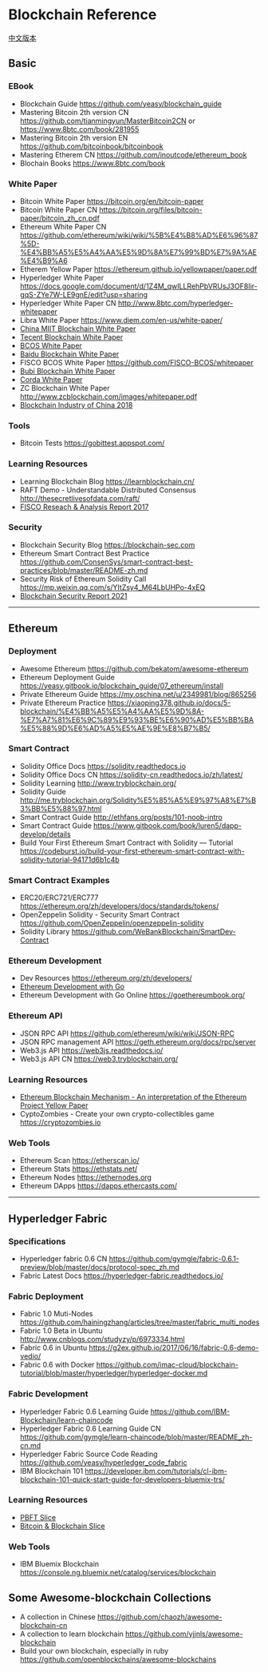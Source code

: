 # Blockchain Reference

[中文版本](README_zh.md)

## Basic

### EBook
* Blockchain Guide https://github.com/yeasy/blockchain_guide
* Mastering Bitcoin 2th version CN https://github.com/tianmingyun/MasterBitcoin2CN or https://www.8btc.com/book/281955
* Mastering Bitcoin 2th version EN https://github.com/bitcoinbook/bitcoinbook
* Mastering Etherem CN https://github.com/inoutcode/ethereum_book
* Blochain Books https://www.8btc.com/book

### White Paper
* Bitcoin White Paper https://bitcoin.org/en/bitcoin-paper
* Bitcoin White Paper CN https://bitcoin.org/files/bitcoin-paper/bitcoin_zh_cn.pdf
* Ethereum White Paper CN https://github.com/ethereum/wiki/wiki/%5B%E4%B8%AD%E6%96%87%5D-%E4%BB%A5%E5%A4%AA%E5%9D%8A%E7%99%BD%E7%9A%AE%E4%B9%A6
* Etherem Yellow Paper https://ethereum.github.io/yellowpaper/paper.pdf
* Hyperledger White Paper https://docs.google.com/document/d/1Z4M_qwILLRehPbVRUsJ3OF8Iir-gqS-ZYe7W-LE9gnE/edit?usp=sharing
* Hyperledger White Paper CN http://www.8btc.com/hyperledger-whitepaper
* Libra White Paper https://www.diem.com/en-us/white-paper/
* [China MIIT Blockchain White Paper](assets/中国区块链技术和应用发展白皮书（2016）.pdf)
* [Tecent Blockchain White Paper](assets/腾讯区块连方案白皮书（2017）.pdf)
* [BCOS White Paper](assets/BCOS_Whitepaper.pdf)
* [Baidu Blockchain White Paper](assets/百度区块链白皮书V1.0_201809.pdf)
* FISCO BCOS White Paper https://github.com/FISCO-BCOS/whitepaper
* [Bubi Blockchain White Paper](assets/布比区块链产品白皮书1.0（2016）.pdf)
* [Corda White Paper](assets/Corda技术白皮书（2016）.pdf)
* ZC Blockchain White Paper http://www.zcblockchain.com/images/whitepaper.pdf
* [Blockchain Industry of China 2018](assets/2018年中国区块链产业白皮书.pdf)

### Tools
* Bitcoin Tests https://gobittest.appspot.com/

### Learning Resources
* Learning Blockchain Blog https://learnblockchain.cn/
* RAFT Demo - Understandable Distributed Consensus http://thesecretlivesofdata.com/raft/
* [FISCO Reseach & Analysis Report 2017](assets/金链盟-区块链平台调研与分析（2017）.pdf)

### Security
* Blockchain Security Blog https://blockchain-sec.com
* Ethereum Smart Contract Best Practice https://github.com/ConsenSys/smart-contract-best-practices/blob/master/README-zh.md
* Security Risk of Ethereum Solidity Call https://mp.weixin.qq.com/s/YItZsy4_M64LbUHPo-4xEQ
* [Blockchain Security Report 2021](assets/区块链安全能力测评与分析报告（2021年）.pdf)

----------

## Ethereum

### Deployment
* Awesome Ethereum https://github.com/bekatom/awesome-ethereum
* Ethereum Deployment Guide https://yeasy.gitbook.io/blockchain_guide/07_ethereum/install
* Private Ethereum Guide https://my.oschina.net/u/2349981/blog/865256
* Private Ethereum Practice https://xiaoping378.github.io/docs/5-blockchain/%E4%BB%A5%E5%A4%AA%E5%9D%8A-%E7%A7%81%E6%9C%89%E9%93%BE%E6%90%AD%E5%BB%BA%E5%88%9D%E6%AD%A5%E5%AE%9E%E8%B7%B5/

### Smart Contract
* Solidity Office Docs https://solidity.readthedocs.io
* Solidity Office Docs CN https://solidity-cn.readthedocs.io/zh/latest/
* Solidity Learning http://www.tryblockchain.org/
* Solidity Guide http://me.tryblockchain.org/Solidity%E5%85%A5%E9%97%A8%E7%B3%BB%E5%88%97.html
* Smart Contract Guide http://ethfans.org/posts/101-noob-intro
* Smart Contract Guide https://www.gitbook.com/book/luren5/dapp-develop/details
* Build Your First Ethereum Smart Contract with Solidity — Tutorial https://codeburst.io/build-your-first-ethereum-smart-contract-with-solidity-tutorial-94171d6b1c4b

### Smart Contract Examples
* ERC20/ERC721/ERC777 https://ethereum.org/zh/developers/docs/standards/tokens/
* OpenZeppelin Solidity - Security Smart Contract https://github.com/OpenZeppelin/openzeppelin-solidity
* Solidity Library https://github.com/WeBankBlockchain/SmartDev-Contract

### Ethereum Development
* Dev Resources https://ethereum.org/zh/developers/
* [Ethereum Development with Go](assets/ethereum-development-with-go.pdf)
* Ethereum Development with Go Online https://goethereumbook.org/

### Ethereum API
* JSON RPC API https://github.com/ethereum/wiki/wiki/JSON-RPC
* JSON RPC management API https://geth.ethereum.org/docs/rpc/server
* Web3.js API https://web3js.readthedocs.io/
* Web3.js API CN https://web3.tryblockchain.org/

### Learning Resources
* [Ethereum Blockchain Mechanism - An interpretation of the Ethereum Project Yellow Paper](assets/Ethereum%20Blockchain%20Mechanism%20-%20An%20interpretation%20of%20the%20Ethereum%20Project%20Yellow%20Paper.jpg)
* CyptoZombies - Create your own crypto-collectibles game https://cryptozombies.io

### Web Tools
* Ethereum Scan https://etherscan.io/
* Ethereum Stats https://ethstats.net/
* Ethereum Nodes https://ethernodes.org
* Ethereum DApps https://dapps.ethercasts.com/

----------

## Hyperledger Fabric

### Specifications
* Hyperledger fabric 0.6 CN https://github.com/gymgle/fabric-0.6.1-preview/blob/master/docs/protocol-spec_zh.md
* Fabric Latest Docs https://hyperledger-fabric.readthedocs.io/

### Fabric Deployment
* Fabric 1.0 Muti-Nodes https://github.com/hainingzhang/articles/tree/master/fabric_multi_nodes
* Fabric 1.0 Beta in Ubuntu http://www.cnblogs.com/studyzy/p/6973334.html
* Fabric 0.6 in Ubuntu https://g2ex.github.io/2017/06/16/fabric-0.6-demo-vedio/
* Fabric 0.6 with Docker https://github.com/imac-cloud/blockchain-tutorial/blob/master/hyperledger/hyperledger-docker.md

### Fabric Development
* Hyperledger Fabric 0.6 Learning Guide https://github.com/IBM-Blockchain/learn-chaincode
* Hyperledger Fabric 0.6 Learning Guide CN https://github.com/gymgle/learn-chaincode/blob/master/README_zh-cn.md
* Hyperledger Fabric Source Code Reading https://github.com/yeasy/hyperledger_code_fabric
* IBM Blockchain 101 https://developer.ibm.com/tutorials/cl-ibm-blockchain-101-quick-start-guide-for-developers-bluemix-trs/

### Learning Resources
* [PBFT Slice](assets/PBFT.pdf)
* [Bitcoin & Blockchain Slice](assets/比特币与区块链技术分享_201707.pdf)

### Web Tools
* IBM Bluemix Blockchain https://console.ng.bluemix.net/catalog/services/blockchain

## Some Awesome-blockchain Collections
* A collection in Chinese https://github.com/chaozh/awesome-blockchain-cn
* A collection to learn blockchain https://github.com/yjjnls/awesome-blockchain
* Build your own blockchain, especially in ruby https://github.com/openblockchains/awesome-blockchains
